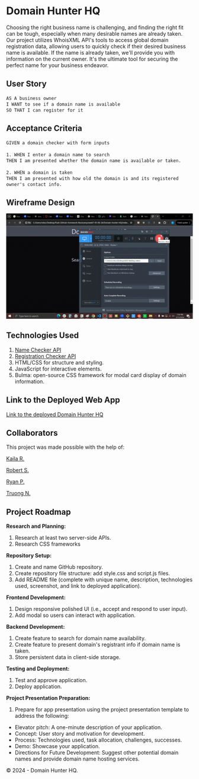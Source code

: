 # Domain Hunter HQ

Choosing the right business name is challenging, and finding the right fit can be tough, especially when many desirable names are already taken. Our project utilizes WhoisXML API's tools to access global domain registration data, allowing users to quickly check if their desired business name is available. If the name is already taken, we'll provide you with information on the current owner. It's the ultimate tool for securing the perfect name for your business endeavor.

## User Story

```
AS A business owner
I WANT to see if a domain name is available
SO THAT I can register for it
```

## Acceptance Criteria

```
GIVEN a domain checker with form inputs

1. WHEN I enter a domain name to search
THEN I am presented whether the domain name is available or taken.

2. WHEN a domain is taken
THEN I am presented with how old the domain is and its registered owner's contact info.
```

## Wireframe Design

![domain-hunter-hq](./assets/images/project7Gif.gif)

## Technologies Used

1. [Name Checker API](https://domain-availability.whoisxmlapi.com/api)
2. [Registration Checker API](https://whois.whoisxmlapi.com/)
3. HTML/CSS for structure and styling.
4. JavaScript for interactive elements.
5. Bulma: open-source CSS framework for modal card display of domain information.

## Link to the Deployed Web App

[Link to the deployed Domain Hunter HQ](https://girlnotfound.github.io/Domain-Hunter-HQ/)

## Collaborators

This project was made possible with the help of:

[Kaila R.](https://github.com/girlnotfound)

[Robert S.](https://github.com/robscafe433)

[Ryan P.](https://github.com/RyanPetersen-89)

[Truong N.](https://github.com/ngojohn2002)

## Project Roadmap

**Research and Planning:**

1. Research at least two server-side APIs.
2. Research CSS frameworks

**Repository Setup:**

1. Create and name GitHub repository.
2. Create repository file structure: add style.css and script.js files.
3. Add README file (complete with unique name, description, technologies used, screenshot, and link to deployed application).

**Frontend Development:**

1. Design responsive polished UI (i.e., accept and respond to user input).
2. Add modal so users can interact with application.

**Backend Development:**

1. Create feature to search for domain name availability.
2. Create feature to present domain's registrant info if domain name is taken.
3. Store persistent data in client-side storage.

**Testing and Deployment:**

1. Test and approve application.
2. Deploy application.

**Project Presentation Preparation:**

1. Prepare for app presentation using the project presentation template to address the following:

- Elevator pitch: A one-minute description of your application.
- Concept: User story and motivation for development.
- Process: Technologies used, task allocation, challenges, successes.
- Demo: Showcase your application.
- Directions for Future Development: Suggest other potential domain names and provide domain name hosting services.

&copy; 2024 - Domain Hunter HQ.
